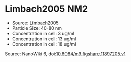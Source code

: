 <a name="material" />

# Limbach2005 NM2
<script type="application/ld+json">
  {
    "@context": "https://schema.org/",
    "@type": "ChemicalSubstance",
    "@id": "https://egonw.github.io/nanowiki/nanowiki162.html#material",
    "http://purl.org/dc/terms/conformsTo":
      {
        "@type": "CreativeWork",
        "@id": "https://bioschemas.org/profiles/ChemicalSubstance/0.4-RELEASE/"
      },
    "identfier": "162",
    "name": "Limbach2005 NM2",
    "url": "https://egonw.github.io/nanowiki/nanowiki162.html#material",
    "sameAs": "http://127.0.0.1/mediawiki/index.php/Special:URIResolver/Limbach2005_NM2"
  }
</script>


* Source: [Limbach2005](articleLimbach2005.md)
* Particle Size: 40-80 nm
* Concentration in cell: 3 ug/ml
* Concentration in cell: 13 ug/ml
* Concentration in cell: 18 ug/ml


Source: NanoWiki 6, doi:[10.6084/m9.figshare.11897205.v1](https://doi.org/10.6084/m9.figshare.11897205.v1)
